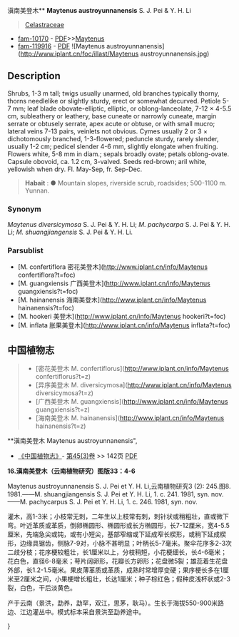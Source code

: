 滇南美登木** **Maytenus austroyunnanensis** S. J. Pei & Y. H. Li

> [Celastraceae](http://www.iplant.cn/info/Celastraceae?t=foc)
* [fam-10170](http://www.iplant.cn/foc/fam/10170) - [PDF](http://www.iplant.cn/foc/pdf/Celastraceae.pdf)>>[Maytenus](http://www.iplant.cn/info/Maytenus?t=foc)
* [fam-119916](http://www.iplant.cn/foc/fam/119916) - [PDF](http://www.iplant.cn/foc/pdf/Maytenus.pdf)
![Maytenus austroyunnanensis](http://www.iplant.cn/foc/illast/Maytenus austroyunnanensis.jpg)

## Description

Shrubs, 1-3 m tall; twigs usually unarmed, old branches typically thorny, thorns needlelike or slightly sturdy, erect or somewhat decurved. Petiole 5-7 mm; leaf blade obovate-elliptic, elliptic, or oblong-lanceolate, 7-12 × 4-5.5 cm, subleathery or leathery, base cuneate or narrowly cuneate, margin serrate or obtusely serrate, apex acute or obtuse, or with small mucro; lateral veins 7-13 pairs, veinlets not obvious. Cymes usually 2 or 3 × dichotomously branched, 1-3-flowered; peduncle sturdy, rarely slender, usually 1-2 cm; pedicel slender 4-6 mm, slightly elongate when fruiting. Flowers white, 5-8 mm in diam.; sepals broadly ovate; petals oblong-ovate. Capsule obovoid, ca. 1.2 cm, 3-valved. Seeds red-brown; aril white, yellowish when dry. Fl. May-Sep, fr. Sep-Dec.


> **Habait** : 
>● Mountain slopes, riverside scrub, roadsides; 500-1100 m. Yunnan.

### Synonym
*Maytenus diversicymosa* S. J. Pei & Y. H. Li; *M. pachycarpa* S. J. Pei & Y. H. Li; *M. shuangjiangensis* S. J. Pei & Y. H. Li.



### Parsublist

* [M.  confertiflora  密花美登木](http://www.iplant.cn/info/Maytenus confertiflora?t=foc)
* [M.  guangxiensis  广西美登木](http://www.iplant.cn/info/Maytenus guangxiensis?t=foc)
* [M.  hainanensis  海南美登木](http://www.iplant.cn/info/Maytenus hainanensis?t=foc)
* [M.  hookeri  美登木](http://www.iplant.cn/info/Maytenus hookeri?t=foc)
* [M.  inflata  胀果美登木](http://www.iplant.cn/info/Maytenus inflata?t=foc)


## 中国植物志

> * [密花美登木  M.  confertiflorus](http://www.iplant.cn/info/Maytenus confertiflorus?t=z)
> * [异序美登木  M.  diversicymosa](http://www.iplant.cn/info/Maytenus diversicymosa?t=z)
> * [广西美登木  M.  guangxiensis](http://www.iplant.cn/info/Maytenus guangxiensis?t=z)
> * [海南美登木  M.  hainanensis](http://www.iplant.cn/info/Maytenus hainanensis?t=z)


**滇南美登木 Maytenus austroyunnanensis",


* [《中国植物志》](http://www.iplant.cn/frps)- [第45(3)卷](http://www.iplant.cn/frps/vol/45(3)) >> 142页 [PDF](http://www.iplant.cn/frps/pdf/45(3)/142b.PDF)

**16.滇南美登木（云南植物研究）图版33：4-6**

Maytenus austroyunnanensis S. J. Pei et Y. H. Li,云南植物研究3 (2): 245.图8. 1981.——M. shuangjiangensis S. J. Pei et Y. H. Li, 1. c. 241. 1981, syn. nov.——M. pachycarpus S. J. Pei et Y. H. Li, 1. c. 246. 1981, syn. nov.

灌木，高1-3米；小枝常无刺，二年生以上枝常有刺，刺针状或稍粗壮，直或微下弯。叶近革质或革质，倒卵椭圆形、椭圆形或长方椭圆形，长7-12厘米，宽4-5.5厘米，先端急尖或钝，或有小短尖，基部窄缩或下延成窄长楔形，或稍下延成楔形，边缘具锯齿，侧脉7-9对，小脉不甚明显；叶柄长5-7毫米。聚伞花序多2-3次二歧分枝；花序梗较粗壮，长1厘米以上，分枝稍短，小花梗细长，长4-6毫米；花白色，直径6-8毫米；萼片阔卵形，花瓣长方卵形；花盘微5裂；雄蕊着生花盘外部，长1.2-1.5毫米。果皮薄革质或革质，成熟时常增厚变硬；果序梗长多在1厘米至2厘米之间，小果梗增长粗壮，长达1厘米；种子棕红色；假种皮浅杯状或2-3裂，白色，干后淡黄色。

产于云南（景洪，勐养，勐罕，双江，思茅，耿马）。生长于海拔550-900米路边、江边灌丛中。模式标本采自景洪至勐养途中。



}